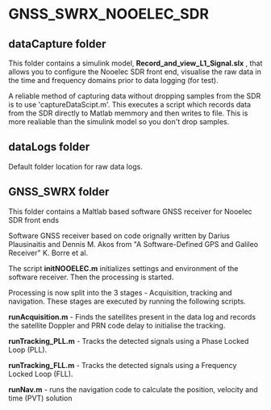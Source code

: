 # GNSS_SWRX_NOOELEC_SDR

## dataCapture folder
This folder contains a simulink model, **Record_and_view_L1_Signal.slx** , that allows you to configure the Nooelec SDR front end, visualise the raw data in the time and frequency domains prior to data logging (for test).

A reliable method of capturing data without dropping samples from the SDR is to use 'captureDataScipt.m'.  This executes a script which records data from the SDR directly to Matlab memmory and then writes to file.  This is more realiable than the simulink model so you don't drop samples.

## dataLogs folder
Default folder location for raw data logs.

## GNSS_SWRX folder
This folder contains a Maltlab based software GNSS receiver for Nooelec SDR front ends

Software GNSS receiver based on code orignally written by Darius Plausinaitis and Dennis M. Akos
from "A Software-Defined GPS and Galileo Receiver" K. Borre et al.

The script **initNOOELEC.m** initializes settings and environment of the software receiver.
Then the processing is started.  

Processing is now split into the 3 stages - Acquisition, tracking and navigation.  These stages are executed by running the following scripts.

**runAcquisition.m** - Finds the satellites present in the data log and records the satellite Doppler and PRN code delay to initialise the tracking.  

**runTracking_PLL.m** - Tracks the detected signals using a Phase Locked Loop (PLL).

**runTracking_FLL.m** - Tracks the detected signals using a Frequency Locked Loop (FLL).

**runNav.m** - runs the navigation code to calculate the position, velocity and time (PVT) solution

